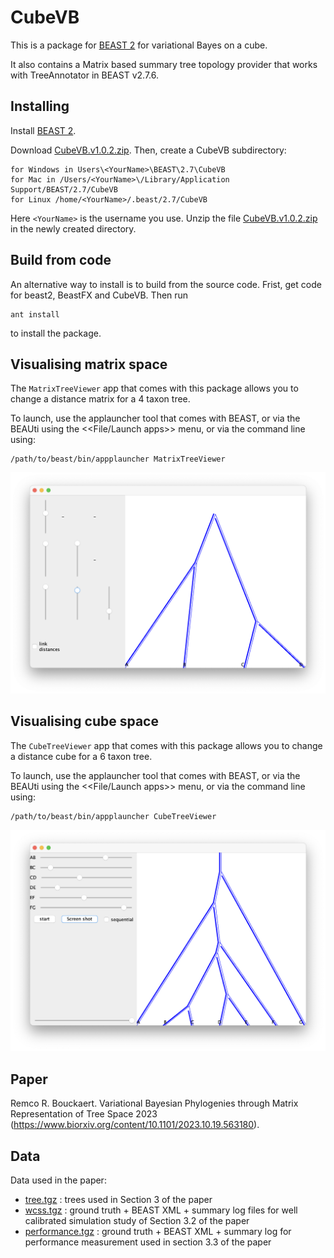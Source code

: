 # CubeVB

This is a package for [BEAST 2](http://beast2.org) for variational Bayes on a cube.

It also contains a Matrix based summary tree topology provider that works with TreeAnnotator in BEAST v2.7.6.


## Installing

Install [BEAST 2](http://beast2.org).

Download [CubeVB.v1.0.2.zip](https://github.com/rbouckaert/cubevb/releases/download/v1.0.0/CubeVB.v1.0.2.zip). 
Then, create a CubeVB subdirectory:

```
for Windows in Users\<YourName>\BEAST\2.7\CubeVB
for Mac in /Users/<YourName>\/Library/Application Support/BEAST/2.7/CubeVB
for Linux /home/<YourName>/.beast/2.7/CubeVB
```

Here `<YourName>` is the username you use.
Unzip the file [CubeVB.v1.0.2.zip](https://github.com/rbouckaert/cubevb/releases/download/v1.0.0/CubeVB.v1.0.2.zip) in the newly created directory.


## Build from code

An alternative way to install is to build from the source code. 
Frist, get code for beast2, BeastFX and CubeVB. Then run

```
ant install
```

to install the package.

## Visualising matrix space

The `MatrixTreeViewer` app that comes with this package allows you to change a distance matrix for a 4 taxon tree.

To launch, use the applauncher tool that comes with BEAST, or via the BEAUti using the <<File/Launch apps>> menu, or via the command line using:

```
/path/to/beast/bin/appplauncher MatrixTreeViewer
```

![](doc/images/MatrixTreeViewer.png)

## Visualising cube space


The `CubeTreeViewer` app that comes with this package allows you to change a distance cube for a 6 taxon tree.

To launch, use the applauncher tool that comes with BEAST, or via the BEAUti using the <<File/Launch apps>> menu, or via the command line using:

```
/path/to/beast/bin/appplauncher CubeTreeViewer
```

![](doc/images/CubeTreeViewer.png)


## Paper

Remco R. Bouckaert.
Variational Bayesian Phylogenies through Matrix Representation of Tree Space
2023 (https://www.biorxiv.org/content/10.1101/2023.10.19.563180).

## Data

Data used in the paper:


* [tree.tgz](https://github.com/rbouckaert/cubevb/releases/download/v1.0.0/trees.tgz) : trees used in Section 3 of the paper
* [wcss.tgz](https://github.com/rbouckaert/cubevb/releases/download/v1.0.0/wcss.tgz) : ground truth + BEAST XML + summary log files for well calibrated simulation study of Section 3.2 of the paper
* [performance.tgz](https://github.com/rbouckaert/cubevb/releases/download/v1.0.0/performance.tgz) : ground truth + BEAST XML + summary log for performance measurement used in section 3.3 of the paper

